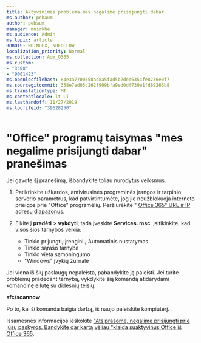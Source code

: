 ```yaml
---
title: Aktyvinimas problema-mes negalime prisijungti dabar
ms.author: pebaum
author: pebaum
manager: mnirkhe
ms.audience: Admin
ms.topic: article
ROBOTS: NOINDEX, NOFOLLOW
localization_priority: Normal
ms.collection: Adm_O365
ms.custom:
- "3408"
- "9001423"
ms.openlocfilehash: 84e3a7700558ad8a5fad5b7ded6354fe8736e0f7
ms.sourcegitcommit: 358e7ed05c262f909bfa9ed0df730e1fd89266b8
ms.translationtype: MT
ms.contentlocale: lt-LT
ms.lasthandoff: 11/27/2019
ms.locfileid: "39628250"
---
```

# <a name="fixing-the-office-apps-we-are-unable-to-connect-right-now-message"></a>"Office" programų taisymas "mes negalime prisijungti dabar" pranešimas

Jei gavote šį pranešimą, išbandykite toliau nurodytus veiksmus.

1. Patikrinkite užkardos, antivirusinės programinės įrangos ir tarpinio serverio parametrus, kad patvirtintumėte, jog jie neužblokuoja interneto prieigos prie "Office" programėlių. Peržiūrėkite " [Office 365" URL ir IP adresų diapazonus](https://docs.microsoft.com/office365/enterprise/urls-and-ip-address-ranges).

2. Eikite į **pradėti** > **vykdyti**, tada įveskite **Services. msc**. Įsitikinkite, kad visos šios tarnybos veikia:
    - Tinklo prijungtų įrenginių Automatinis nustatymas
    - Tinklo sąrašo tarnyba
    - Tinklo vieta sąmoningumo
    - "Windows" įvykių žurnale

Jei viena iš šių paslaugų nepaleista, pabandykite ją paleisti. Jei turite problemų pradedant tarnybą, vykdykite šią komandą atidarydami komandinę eilutę su didesnių teisių:

**sfc/scannow**

Po to, kai ši komanda baigia darbą, iš naujo paleiskite kompiuterį.

Išsamesnės informacijos ieškokite ["Atsiprašome, negalime prisijungti prie jūsų paskyros. Bandykite dar kartą vėliau "klaida suaktyvinus Office iš Office 365](https://docs.microsoft.com/office/troubleshoot/activation-installation/issue-when-activate-office-from-office-365).